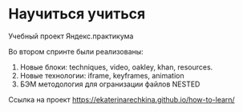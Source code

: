 # Научиться учиться

Учебный проект Яндекс.практикума  

Во втором спринте были реализованы:
1. Новые блоки: techniques, video,  oakley,  khan, resources.
2. Новые технологии: iframe, keyframes, animation
3. БЭМ методология для огранизации файлов NESTED

Ссылка на проект
https://ekaterinarechkina.github.io/how-to-learn/
